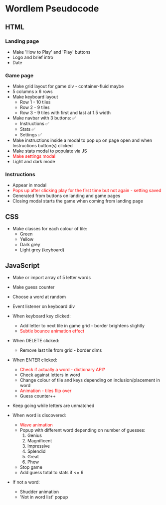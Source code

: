 # Wordlem Pseudocode

## HTML

### Landing page

- Make 'How to Play' and 'Play' buttons
- Logo and brief intro
- Date

### Game page

- Make grid layout for game div - container-fluid maybe
- 5 columns x 6 rows
- Make keyboard layout
  - Row 1 - 10 tiles
  - Row 2 - 9 tiles
  - Row 3 - 9 tiles with first and last at 1.5 width
- Make navbar with 3 buttons: ✅
  - Instructions ✅
  - Stats ✅
  - Settings ✅
- Make instructions inside a modal to pop up on page open and when Instructions button(s) clicked
- Make stats modal to populate via JS
- <span style="color:red">Make settings modal</span>
- Light and dark mode

### Instructions

- Appear in modal
- <span style="color:red">Pops up after clicking play for the first time but not again - setting saved</span>
- Generated from buttons on landing and game pages
- Closing modal starts the game when coming from landing page

## CSS

- Make classes for each colour of tile:
  - Green
  - Yellow
  - Dark grey
  - Light grey (keyboard)

## JavaScript

- Make or import array of 5 letter words
- Make guess counter
- Choose a word at random
- Event listener on keyboard div
- When keyboard key clicked:
  - Add letter to next tile in game grid - border brightens slightly
  - <span style="color:red">Subtle bounce animation effect</span>
- When DELETE clicked:
  - Remove last tile from grid - border dims
- When ENTER clicked:
  - <span style="color:red">Check if actually a word - dictionary API?</span>
  - Check against letters in word
  - Change colour of tile and keys depending on inclusion/placement in word
  - <span style="color:red">Animation - tiles flip over</span>
  - Guess counter++
- Keep going while letters are unmatched
- When word is discovered:
  - <span style="color:red">Wave animation</span>
  - Popup with different word depending on number of guesses:
    1. Genius
    2. Magnificent
    3. Impressive
    4. Splendid
    5. Great
    6. Phew
  - Stop game
  - Add guess total to stats if <= 6

- If not a word:
  - Shudder animation
  - 'Not in word list' popup